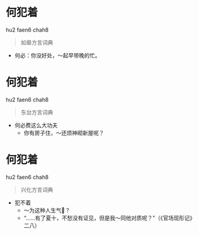 # 何犯着
hu2 faen6 chah8
> 如皋方言词典
- 何必：你没好处，～起早带晚的忙。

# 何犯着
hu2 faen6 chah8
> 东台方言词典
- 何必费这么大功夫
  - 你有房子住，～还烦神砌新屋呢？

# 何犯着
hu2 faen6 chah8
> 兴化方言词典
- 犯不着
  - ～为这种人生气𪠸？
  - “……有了夏十，不愁没有证见，但是我～同他对质呢？”（《官场现形记》二八）
